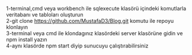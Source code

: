 1-terminal,cmd veya workbench ile sqlexecute klasörü içindeki komutlarla veritabanı ve tabloları oluşturun<br>
2-git clone https://github.com/MustafaD3/Blog.git komutu ile repoyu klonlayın<br>
3-terminal veya cmd ile klondagınız klasördeki server klasörüne gidin ve npm install yazın<br>
4-aynı klasörde npm start diyip sunucuyu çalıştırabilirsiniz

